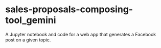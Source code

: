 # sales-proposals-composing-tool_gemini
A Jupyter notebook and code for a web app that generates a Facebook post on a given topic.
